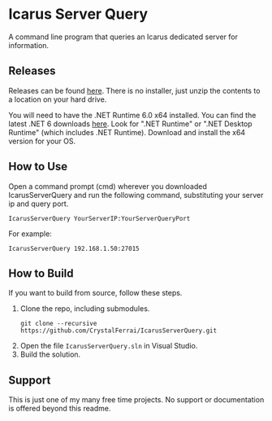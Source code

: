 # Icarus Server Query

A command line program that queries an Icarus dedicated server for information.

## Releases

Releases can be found [here](https://github.com/CrystalFerrai/IcarusServerQuery/releases). There is no installer, just unzip the contents to a location on your hard drive.

You will need to have the .NET Runtime 6.0 x64 installed. You can find the latest .NET 6 downloads [here](https://dotnet.microsoft.com/en-us/download/dotnet/6.0). Look for ".NET Runtime" or ".NET Desktop Runtime" (which includes .NET Runtime). Download and install the x64 version for your OS.

## How to Use

Open a command prompt (cmd) wherever you downloaded IcarusServerQuery and run the following command, substituting your server ip and query port.
```
IcarusServerQuery YourServerIP:YourServerQueryPort
```

For example:
```
IcarusServerQuery 192.168.1.50:27015
```

## How to Build

If you want to build from source, follow these steps.
1. Clone the repo, including submodules.
    ```
    git clone --recursive https://github.com/CrystalFerrai/IcarusServerQuery.git
    ```
2. Open the file `IcarusServerQuery.sln` in Visual Studio.
3. Build the solution.

## Support

This is just one of my many free time projects. No support or documentation is offered beyond this readme.
